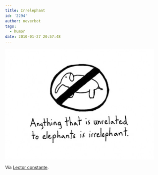 ```yaml
---
title: Irrelephant
id: '2294'
author: neverbot
tags:
  - humor
date: 2010-01-27 20:57:48
---
```


![201001272057.jpg](./irrelephant/201001272057.jpg)

Vía [Lector constante](http://lectorconstante.tumblr.com/post/356087036/jaaaaaaja-chistazo-juaaaajua-allcreatures).